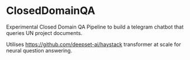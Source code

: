 # ClosedDomainQA
Experimental Closed Domain QA Pipeline to build a telegram chatbot that queries UN project documents.

Utilises https://github.com/deepset-ai/haystack transformer at scale for neural question answering.
